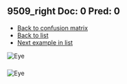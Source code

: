 ## 9509_right Doc: 0 Pred: 0
- [Back to confusion matrix](https://github.com/juliandewit/kaggle_retinopathy/blob/master/matrix.md)
- [Back to list](https://github.com/juliandewit/kaggle_retinopathy/blob/master/lists/00/list.md)
- [Next example in list](https://github.com/juliandewit/kaggle_retinopathy/blob/master/lists/00/95/9511_left.md)

![Eye](https://retinopaty.blob.core.windows.net/size1024/9509_right_0.jpeg)

### 

![Eye]()
